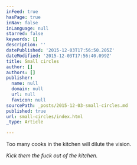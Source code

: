 ```yaml
---
inFeed: true
hasPage: true
inNav: false
inLanguage: null
starred: false
keywords: []
description: ''
datePublished: '2015-12-03T17:56:50.205Z'
dateModified: '2015-12-03T17:56:40.099Z'
title: Small circles
author: []
authors: []
publisher:
  name: null
  domain: null
  url: null
  favicon: null
sourcePath: _posts/2015-12-03-small-circles.md
published: true
url: small-circles/index.html
_type: Article

---
```

Too many cooks in the kitchen will dilute the vision.

_Kick them the fuck out of the kitchen._